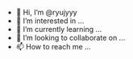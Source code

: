 - 👋 Hi, I’m @ryujyyy
- 👀 I’m interested in ...
- 🌱 I’m currently learning ...
- 💞️ I’m looking to collaborate on ...
- 📫 How to reach me ...

<!---
ryujyyy/ryujyyy is a ✨ special ✨ repository because its `README.md` (this file) appears on your GitHub profile.
You can click the Preview link to take a look at your changes.
--->
